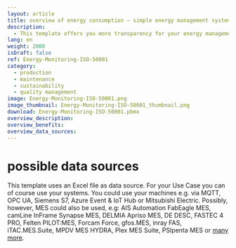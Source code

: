 ```yaml
---
layout: article
title: overview of energy consumption – simple energy management system according to ISO 50001
description: 
  - This template offers you more transparency for your energy management. It is used to monitor the largest consumers of energy in your company, improve energy efficiency and save resources. It lets you keep an eye on the most important energy consumers and you can optimize your energy use in terms of climate protection, to make the most of your energy use. The aim is to ensure a high level of energy efficiency and to quickly identify problems in energy management to reduce energy costs. In addition to power consumption, other important key figures such as air volumes or system pressure can also be displayed. All this helps you to achieve the legal requirements of an ISO 500001 standard more easily.
lang: en
weight: 2000
isDraft: false
ref: Energy-Monitoring-ISO-50001
category:
  - production
  - maintenance
  - sustainability
  - quality management
image: Energy-Monitoring-ISO-50001.png
image_thumbnail: Energy-Monitoring-ISO-50001_thumbnail.png
download: Energy-Monitoring-ISO-50001.pbmx
overview_description:
overview_benefits:
overview_data_sources:
---
```

# possible data sources
This template uses an Excel file as data source. For your Use Case you can of course use your systems. You could use your machines e.g. via MQTT, OPC UA, Siemens S7, Azure Event & IoT Hub or Mitsubishi Electric. Possibly, however, MES could also be used, e.g: AIS Automation FabEagle MES, camLine InFrame Synapse MES, DELMIA Apriso MES, DE DESC, FASTEC 4 PRO, Felten PILOT:MES, Forcam Force, gfos.MES, inray FAS, iTAC.MES.Suite, MPDV MES HYDRA, Plex MES Suite, PSIpenta MES or [many more](https://peakboard.com/en/product/peakboard-versions/#dataconnections).
